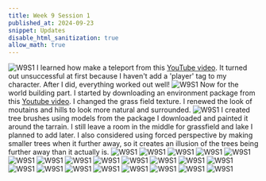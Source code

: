 ```yaml
---
title: Week 9 Session 1
published_at: 2024-09-23
snippet: Updates
disable_html_sanitization: true
allow_math: true
---
```


![W9S1](W9S1_1.png)
I learned how make a teleport from this [YouTube video](https://youtu.be/2IDrPmGf7Mg?si=YSNiHMaJb5eE_5cl). It turned out unsuccessful at first because I haven't add a 'player' tag to my character. After I did, everything worked out well!
![W9S1](W9S1_2.png)
Now for the world building part. I started by downloading an environment package from this [Youtube video](https://youtu.be/Fhx7t0REfMI?si=O3Xjr7yd7B0pNbof). I changed the grass field texture. I renewed the look of moutains and hills to look more natural and surrounded.
![W9S1](W9S1_3.png)
I created tree brushes using models from the package I downloaded and painted it around the tarrain. I still leave a room in the middle for grassfield and lake I planned to add later. I also considered using forced perspective by making smaller trees when it further away, so it creates an illusion of the trees being further away than it actually is.
![W9S1](W9S1_4.png)
![W9S1](W9S1_5.png)
![W9S1](W9S1_5.5.png)
![W9S1](W9S1_6.png)
![W9S1](W9S1_7.png)
![W9S1](W9S1_8.png)
![W9S1](W9S1_9.png)
![W9S1](W9S1_10.png)
![W9S1](W9S1_11.png)
![W9S1](W9S1_12.png)
![W9S1](W9S1_13.png)
![W9S1](W9S1_14.png)
![W9S1](W9S1_15.png)
![W9S1](W9S1_16.png)
![W9S1](W9S1_17.png)
![W9S1](W9S1_18.png)
![W9S1](W9S1_19.png)
![W9S1](W9S1_20.png)
![W9S1](W9S1_21.png)
![W9S1](W9S1_22.png)
![W9S1](W9S1_23.png)
